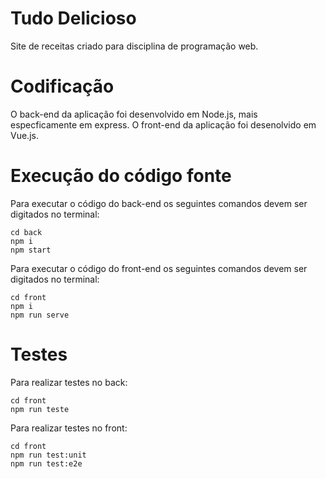 # Tudo Delicioso
Site de receitas criado para disciplina de programação web.

# Codificação

O back-end da aplicação foi desenvolvido em Node.js, mais especficamente em express. 
O front-end da aplicação foi desenolvido em Vue.js.

# Execução do código fonte
Para executar o código do back-end os seguintes comandos devem ser digitados no terminal:

```
cd back
npm i
npm start
```

Para executar o código do front-end os seguintes comandos devem ser digitados no terminal:

```
cd front
npm i
npm run serve
```

# Testes

Para realizar testes no back:
```
cd front
npm run teste
```

Para realizar testes no front:
```
cd front
npm run test:unit
npm run test:e2e
```
